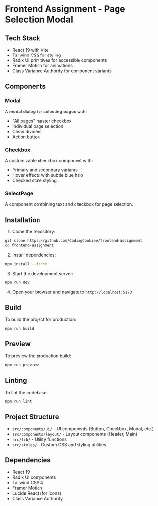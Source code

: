 # Frontend Assignment - Page Selection Modal

## Tech Stack

- React 19 with Vite
- Tailwind CSS for styling
- Radix UI primitives for accessible components
- Framer Motion for animations
- Class Variance Authority for component variants

## Components

### Modal
A modal dialog for selecting pages with:
- "All pages" master checkbox
- Individual page selection
- Clean dividers
- Action button

### Checkbox
A customizable checkbox component with:
- Primary and secondary variants
- Hover effects with subtle blue halo
- Checked state styling

### SelectPage
A component combining text and checkbox for page selection.

## Installation

1. Clone the repository:
```bash
git clone https://github.com/CodingCookiee/frontend-assignment
cd frontend-assignment
```

2. Install dependencies:
```bash
npm install --force
```

3. Start the development server:
```bash
npm run dev
```

4. Open your browser and navigate to `http://localhost:5173`

## Build

To build the project for production:

```bash
npm run build
```

## Preview

To preview the production build:

```bash
npm run preview
```

## Linting

To lint the codebase:

```bash
npm run lint
```

## Project Structure

- `src/components/ui/` - UI components (Button, Checkbox, Modal, etc.)
- `src/components/layout/` - Layout components (Header, Main)
- `src/lib/` - Utility functions
- `src/styles/` - Custom CSS and styling utilities

## Dependencies

- React 19
- Radix UI components
- Tailwind CSS 4
- Framer Motion
- Lucide React (for icons)
- Class Variance Authority
